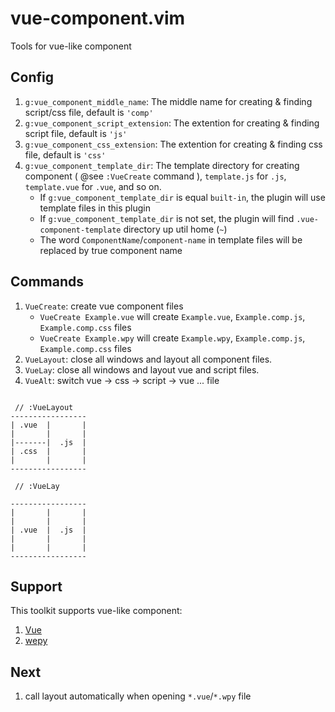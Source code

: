 # vue-component.vim

Tools for vue-like component

## Config

1. `g:vue_component_middle_name`: The middle name for creating & finding script/css file, default is `'comp'`
1. `g:vue_component_script_extension`: The extention for creating & finding script file, default is `'js'`
1. `g:vue_component_css_extension`: The extention for creating & finding css file, default is `'css'`
1. `g:vue_component_template_dir`: The template directory for creating component ( @see `:VueCreate` command ), `template.js` for `.js`, `template.vue` for `.vue`, and so on.
    - If `g:vue_component_template_dir` is equal `built-in`, the plugin will use template files in this plugin
    - If `g:vue_component_template_dir` is not set, the plugin will find `.vue-component-template` directory up util home (`~`)
    - The word `ComponentName`/`component-name` in template files will be replaced by true component name

## Commands

1. `VueCreate`: create vue component files
    - `VueCreate Example.vue` will create `Example.vue`, `Example.comp.js`, `Example.comp.css` files
    - `VueCreate Example.wpy` will create `Example.wpy`, `Example.comp.js`, `Example.comp.css` files
1. `VueLayout`: close all windows and layout all component files.
1. `VueLay`: close all windows and layout vue and script files.
1. `VueAlt`: switch vue -> css -> script -> vue ... file

```

 // :VueLayout
-----------------
| .vue  |       |
|       |       |
|-------|  .js  |
| .css  |       |
|       |       |
-----------------

 // :VueLay

-----------------
|       |       |
|       |       |
| .vue  |  .js  |
|       |       |
|       |       |
-----------------

```

## Support

This toolkit supports vue-like component:

1. [Vue](https://vuejs.org/)
1. [wepy](https://github.com/Tencent/wepy)

## Next

1. call layout automatically when opening `*.vue`/`*.wpy` file
